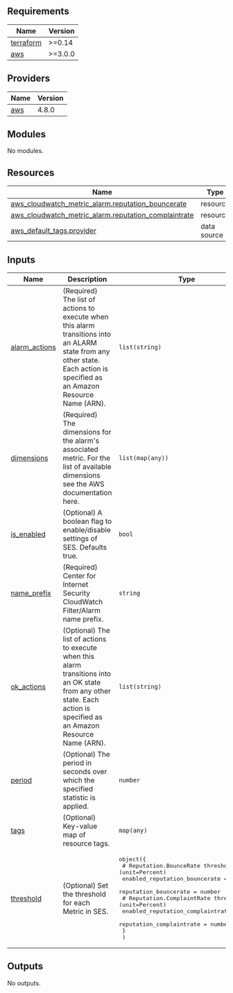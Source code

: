 <!-- BEGIN_TF_DOCS -->
## Requirements

| Name | Version |
|------|---------|
| <a name="requirement_terraform"></a> [terraform](#requirement\_terraform) | >=0.14 |
| <a name="requirement_aws"></a> [aws](#requirement\_aws) | >=3.0.0 |

## Providers

| Name | Version |
|------|---------|
| <a name="provider_aws"></a> [aws](#provider\_aws) | 4.8.0 |

## Modules

No modules.

## Resources

| Name | Type |
|------|------|
| [aws_cloudwatch_metric_alarm.reputation_bouncerate](https://registry.terraform.io/providers/hashicorp/aws/latest/docs/resources/cloudwatch_metric_alarm) | resource |
| [aws_cloudwatch_metric_alarm.reputation_complaintrate](https://registry.terraform.io/providers/hashicorp/aws/latest/docs/resources/cloudwatch_metric_alarm) | resource |
| [aws_default_tags.provider](https://registry.terraform.io/providers/hashicorp/aws/latest/docs/data-sources/default_tags) | data source |

## Inputs

| Name | Description | Type | Default | Required |
|------|-------------|------|---------|:--------:|
| <a name="input_alarm_actions"></a> [alarm\_actions](#input\_alarm\_actions) | (Required) The list of actions to execute when this alarm transitions into an ALARM state from any other state. Each action is specified as an Amazon Resource Name (ARN). | `list(string)` | n/a | yes |
| <a name="input_dimensions"></a> [dimensions](#input\_dimensions) | (Required) The dimensions for the alarm's associated metric. For the list of available dimensions see the AWS documentation here. | `list(map(any))` | n/a | yes |
| <a name="input_is_enabled"></a> [is\_enabled](#input\_is\_enabled) | (Optional) A boolean flag to enable/disable settings of SES. Defaults true. | `bool` | `true` | no |
| <a name="input_name_prefix"></a> [name\_prefix](#input\_name\_prefix) | (Required) Center for Internet Security CloudWatch Filter/Alarm name prefix. | `string` | n/a | yes |
| <a name="input_ok_actions"></a> [ok\_actions](#input\_ok\_actions) | (Optional) The list of actions to execute when this alarm transitions into an OK state from any other state. Each action is specified as an Amazon Resource Name (ARN). | `list(string)` | `null` | no |
| <a name="input_period"></a> [period](#input\_period) | (Optional) The period in seconds over which the specified statistic is applied. | `number` | `300` | no |
| <a name="input_tags"></a> [tags](#input\_tags) | (Optional) Key-value map of resource tags. | `map(any)` | `null` | no |
| <a name="input_threshold"></a> [threshold](#input\_threshold) | (Optional) Set the threshold for each Metric in SES. | <pre>object({<br>    # Reputation.BounceRate threshold (unit=Percent)<br>    enabled_reputation_bouncerate = bool<br>    reputation_bouncerate         = number<br>    # Reputation.ComplaintRate threshold (unit=Percent)<br>    enabled_reputation_complaintrate = bool<br>    reputation_complaintrate         = number<br>    }<br>  )</pre> | <pre>{<br>  "enabled_reputation_bouncerate": true,<br>  "enabled_reputation_complaintrate": true,<br>  "reputation_bouncerate": 5,<br>  "reputation_complaintrate": 0.1<br>}</pre> | no |

## Outputs

No outputs.
<!-- END_TF_DOCS -->
